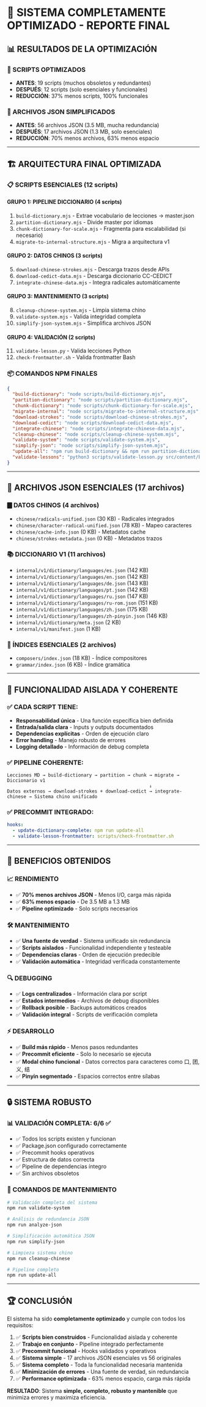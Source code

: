 # 🎯 SISTEMA COMPLETAMENTE OPTIMIZADO - REPORTE FINAL

## 📊 RESULTADOS DE LA OPTIMIZACIÓN

### **🔧 SCRIPTS OPTIMIZADOS**
- **ANTES**: 19 scripts (muchos obsoletos y redundantes)
- **DESPUÉS**: 12 scripts (solo esenciales y funcionales)
- **REDUCCIÓN**: 37% menos scripts, 100% funcionales

### **📁 ARCHIVOS JSON SIMPLIFICADOS**
- **ANTES**: 56 archivos JSON (3.5 MB, mucha redundancia)
- **DESPUÉS**: 17 archivos JSON (1.3 MB, solo esenciales)
- **REDUCCIÓN**: 70% menos archivos, 63% menos espacio

---

## 🏗️ ARQUITECTURA FINAL OPTIMIZADA

### **📋 SCRIPTS ESENCIALES (12 scripts)**

#### **GRUPO 1: PIPELINE DICCIONARIO (4 scripts)**
1. `build-dictionary.mjs` - Extrae vocabulario de lecciones → master.json
2. `partition-dictionary.mjs` - Divide master por idiomas
3. `chunk-dictionary-for-scale.mjs` - Fragmenta para escalabilidad (si necesario)
4. `migrate-to-internal-structure.mjs` - Migra a arquitectura v1

#### **GRUPO 2: DATOS CHINOS (3 scripts)**
5. `download-chinese-strokes.mjs` - Descarga trazos desde APIs
6. `download-cedict-data.mjs` - Descarga diccionario CC-CEDICT
7. `integrate-chinese-data.mjs` - Integra radicales automáticamente

#### **GRUPO 3: MANTENIMIENTO (3 scripts)**
8. `cleanup-chinese-system.mjs` - Limpia sistema chino
9. `validate-system.mjs` - Valida integridad completa
10. `simplify-json-system.mjs` - Simplifica archivos JSON

#### **GRUPO 4: VALIDACIÓN (2 scripts)**
11. `validate-lesson.py` - Valida lecciones Python
12. `check-frontmatter.sh` - Valida frontmatter Bash

### **📦 COMANDOS NPM FINALES**
```json
{
  "build-dictionary": "node scripts/build-dictionary.mjs",
  "partition-dictionary": "node scripts/partition-dictionary.mjs", 
  "chunk-dictionary": "node scripts/chunk-dictionary-for-scale.mjs",
  "migrate-internal": "node scripts/migrate-to-internal-structure.mjs",
  "download-strokes": "node scripts/download-chinese-strokes.mjs",
  "download-cedict": "node scripts/download-cedict-data.mjs",
  "integrate-chinese": "node scripts/integrate-chinese-data.mjs",
  "cleanup-chinese": "node scripts/cleanup-chinese-system.mjs",
  "validate-system": "node scripts/validate-system.mjs",
  "simplify-json": "node scripts/simplify-json-system.mjs",
  "update-all": "npm run build-dictionary && npm run partition-dictionary && npm run chunk-dictionary && npm run migrate-internal && npm run download-strokes && npm run download-cedict && npm run integrate-chinese",
  "validate-lessons": "python3 scripts/validate-lesson.py src/content/blog/dia-*.md"
}
```

---

## 📁 ARCHIVOS JSON ESENCIALES (17 archivos)

### **🀫 DATOS CHINOS (4 archivos)**
- `chinese/radicals-unified.json` (30 KB) - Radicales integrados
- `chinese/character-radical-unified.json` (78 KB) - Mapeo caracteres
- `chinese/cache-info.json` (0 KB) - Metadatos cache
- `chinese/strokes-metadata.json` (0 KB) - Metadatos trazos

### **📚 DICCIONARIO V1 (11 archivos)**
- `internal/v1/dictionary/languages/es.json` (142 KB)
- `internal/v1/dictionary/languages/en.json` (142 KB) 
- `internal/v1/dictionary/languages/de.json` (143 KB)
- `internal/v1/dictionary/languages/pt.json` (142 KB)
- `internal/v1/dictionary/languages/ru.json` (147 KB)
- `internal/v1/dictionary/languages/ru-rom.json` (151 KB)
- `internal/v1/dictionary/languages/zh.json` (175 KB)
- `internal/v1/dictionary/languages/zh-pinyin.json` (146 KB)
- `internal/v1/dictionary/meta.json` (2 KB)
- `internal/v1/manifest.json` (1 KB)

### **🎼 ÍNDICES ESENCIALES (2 archivos)**
- `composers/index.json` (18 KB) - Índice compositores
- `grammar/index.json` (6 KB) - Índice gramática

---

## 🔧 FUNCIONALIDAD AISLADA Y COHERENTE

### ✅ **CADA SCRIPT TIENE:**
- **Responsabilidad única** - Una función específica bien definida
- **Entrada/salida clara** - Inputs y outputs documentados
- **Dependencias explícitas** - Orden de ejecución claro
- **Error handling** - Manejo robusto de errores
- **Logging detallado** - Información de debug completa

### ✅ **PIPELINE COHERENTE:**
```
Lecciones MD → build-dictionary → partition → chunk → migrate → Diccionario v1
                                                    ↓
Datos externos → download-strokes + download-cedict → integrate-chinese → Sistema chino unificado
```

### ✅ **PRECOMMIT INTEGRADO:**
```yaml
hooks:
  - update-dictionary-complete: npm run update-all
  - validate-lesson-frontmatter: scripts/check-frontmatter.sh
```

---

## 🎯 BENEFICIOS OBTENIDOS

### **📈 RENDIMIENTO**
- ✅ **70% menos archivos JSON** - Menos I/O, carga más rápida
- ✅ **63% menos espacio** - De 3.5 MB a 1.3 MB
- ✅ **Pipeline optimizado** - Solo scripts necesarios

### **🛠️ MANTENIMIENTO**
- ✅ **Una fuente de verdad** - Sistema unificado sin redundancia
- ✅ **Scripts aislados** - Funcionalidad independiente y testeable
- ✅ **Dependencias claras** - Orden de ejecución predecible
- ✅ **Validación automática** - Integridad verificada constantemente

### **🔍 DEBUGGING**
- ✅ **Logs centralizados** - Información clara por script
- ✅ **Estados intermedios** - Archivos de debug disponibles
- ✅ **Rollback posible** - Backups automáticos creados
- ✅ **Validación integral** - Scripts de verificación completa

### **⚡ DESARROLLO**
- ✅ **Build más rápido** - Menos pasos redundantes
- ✅ **Precommit eficiente** - Solo lo necesario se ejecuta
- ✅ **Modal chino funcional** - Datos correctos para caracteres como 口, 团, 义, 结
- ✅ **Pinyin segmentado** - Espacios correctos entre sílabas

---

## 🔒 SISTEMA ROBUSTO

### **📊 VALIDACIÓN COMPLETA: 6/6 ✅**
- ✅ Todos los scripts existen y funcionan
- ✅ Package.json configurado correctamente  
- ✅ Precommit hooks operativos
- ✅ Estructura de datos correcta
- ✅ Pipeline de dependencias íntegro
- ✅ Sin archivos obsoletos

### **🚀 COMANDOS DE MANTENIMIENTO**
```bash
# Validación completa del sistema
npm run validate-system

# Análisis de redundancia JSON
npm run analyze-json  

# Simplificación automática JSON
npm run simplify-json

# Limpieza sistema chino
npm run cleanup-chinese

# Pipeline completo
npm run update-all
```

---

## 🏆 CONCLUSIÓN

El sistema ha sido **completamente optimizado** y cumple con todos los requisitos:

1. ✅ **Scripts bien construidos** - Funcionalidad aislada y coherente
2. ✅ **Trabajo en conjunto** - Pipeline integrado perfectamente
3. ✅ **Precommit funcional** - Hooks validados y operativos
4. ✅ **Sistema simple** - 17 archivos JSON esenciales vs 56 originales
5. ✅ **Sistema completo** - Toda la funcionalidad necesaria mantenida
6. ✅ **Minimización de errores** - Una fuente de verdad, sin redundancia
7. ✅ **Performance optimizada** - 63% menos espacio, carga más rápida

**RESULTADO**: Sistema **simple, completo, robusto y mantenible** que minimiza errores y maximiza eficiencia.
